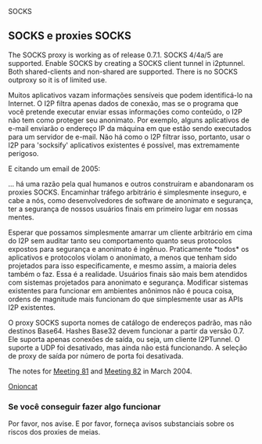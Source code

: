  SOCKS 

## SOCKS e proxies SOCKS

The SOCKS proxy is working as of release 0.7.1. SOCKS 4/4a/5 are
supported. Enable SOCKS by creating a SOCKS client tunnel in i2ptunnel.
Both shared-clients and non-shared are supported. There is no SOCKS
outproxy so it is of limited use. 

Muitos aplicativos vazam informações sensíveis que podem identificá-lo
na Internet. O I2P filtra apenas dados de conexão, mas se o programa que
você pretende executar enviar essas informações como conteúdo, o I2P não
tem como proteger seu anonimato. Por exemplo, alguns aplicativos de
e-mail enviarão o endereço IP da máquina em que estão sendo executados
para um servidor de e-mail. Não há como o I2P filtrar isso, portanto,
usar o I2P para \'socksify\' aplicativos existentes é possível, mas
extremamente perigoso.

E citando um email de 2005:

 ... há uma razão pela qual humanos e
 outros construíram e abandonaram os proxies SOCKS. Encaminhar
 tráfego arbitrário é simplesmente inseguro, e cabe a nós, como
 desenvolvedores de software de anonimato e segurança, ter a segurança de
 nossos usuários finais em primeiro lugar em nossas mentes.

Esperar que possamos simplesmente amarrar um cliente arbitrário em cima
do I2P sem auditar tanto seu comportamento quanto seus protocolos
expostos para segurança e anonimato é ingênuo. Praticamente \*todos\* os
aplicativos e protocolos violam o anonimato, a menos que tenham sido
projetados para isso especificamente, e mesmo assim, a maioria deles
também o faz. Essa é a realidade. Usuários finais são mais bem atendidos
com sistemas projetados para anonimato e segurança. Modificar sistemas
existentes para funcionar em ambientes anônimos não é pouca coisa,
ordens de magnitude mais funcionam do que simplesmente usar as APIs I2P
existentes.

O proxy SOCKS suporta nomes de catálogo de endereços padrão, mas não
destinos Base64. Hashes Base32 devem funcionar a partir da versão 0.7.
Ele suporta apenas conexões de saída, ou seja, um cliente I2PTunnel. O
suporte a UDP foi desativado, mas ainda não está funcionando. A seleção
de proxy de saída por número de porta foi desativada.

The notes for [Meeting 81]() and [Meeting
82]() in March 2004.

[Onioncat](http://www.abenteuerland.at/onioncat/)

[](http:///)

### Se você conseguir fazer algo funcionar

Por favor, nos avise. E por favor, forneça avisos substanciais sobre os
riscos dos proxies de meias. 
